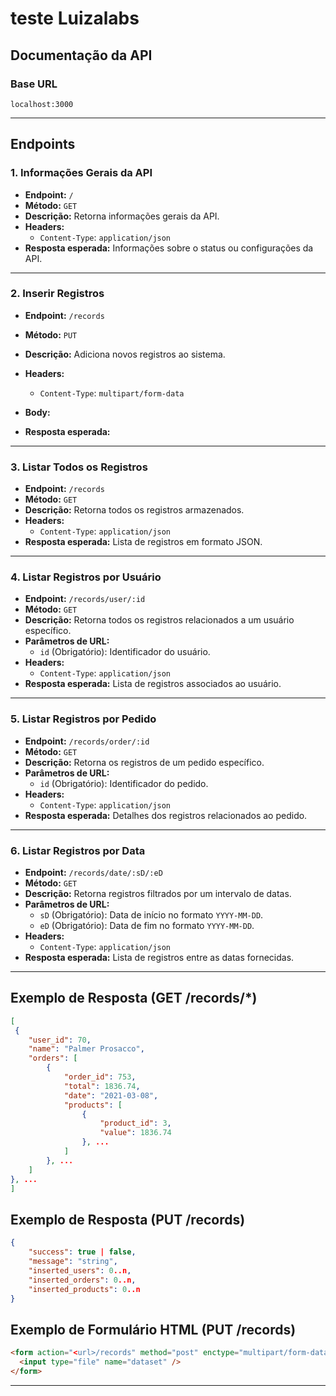 # teste Luizalabs
## Documentação da API
### Base URL
`localhost:3000`

---

## Endpoints

### 1. Informações Gerais da API
- **Endpoint:** `/`
- **Método:** `GET`
- **Descrição:** Retorna informações gerais da API.
- **Headers:**  
  - `Content-Type`: `application/json`
- **Resposta esperada:** Informações sobre o status ou configurações da API.

---

### 2. Inserir Registros
- **Endpoint:** `/records`
- **Método:** `PUT`
- **Descrição:** Adiciona novos registros ao sistema.
- **Headers:**  
  - `Content-Type`: `multipart/form-data`
- **Body:** 

- **Resposta esperada:**
  

---

### 3. Listar Todos os Registros
- **Endpoint:** `/records`
- **Método:** `GET`
- **Descrição:** Retorna todos os registros armazenados.
- **Headers:**  
  - `Content-Type`: `application/json`
- **Resposta esperada:** Lista de registros em formato JSON.

---

### 4. Listar Registros por Usuário
- **Endpoint:** `/records/user/:id`
- **Método:** `GET`
- **Descrição:** Retorna todos os registros relacionados a um usuário específico.
- **Parâmetros de URL:**
  - `id` (Obrigatório): Identificador do usuário.
- **Headers:**  
  - `Content-Type`: `application/json`
- **Resposta esperada:** Lista de registros associados ao usuário.

---

### 5. Listar Registros por Pedido
- **Endpoint:** `/records/order/:id`
- **Método:** `GET`
- **Descrição:** Retorna os registros de um pedido específico.
- **Parâmetros de URL:**
  - `id` (Obrigatório): Identificador do pedido.
- **Headers:**  
  - `Content-Type`: `application/json`
- **Resposta esperada:** Detalhes dos registros relacionados ao pedido.

---

### 6. Listar Registros por Data
- **Endpoint:** `/records/date/:sD/:eD`
- **Método:** `GET`
- **Descrição:** Retorna registros filtrados por um intervalo de datas.
- **Parâmetros de URL:**
  - `sD` (Obrigatório): Data de início no formato `YYYY-MM-DD`.
  - `eD` (Obrigatório): Data de fim no formato `YYYY-MM-DD`.
- **Headers:**  
  - `Content-Type`: `application/json`
- **Resposta esperada:** Lista de registros entre as datas fornecidas.

---

## Exemplo de Resposta (GET /records/*)
```json
[
 {
    "user_id": 70,
    "name": "Palmer Prosacco",
    "orders": [
        {
            "order_id": 753,
            "total": 1836.74,
            "date": "2021-03-08",
            "products": [
                {
                    "product_id": 3,
                    "value": 1836.74
                }, ...
            ]
        }, ...
    ]
}, ...
]
```

## Exemplo de Resposta (PUT /records)
```json
{
    "success": true | false,
    "message": "string",
    "inserted_users": 0..n,
    "inserted_orders": 0..n,
    "inserted_products": 0..n
}
```

## Exemplo de Formulário HTML (PUT /records)
```html
<form action="<url>/records" method="post" enctype="multipart/form-data">
  <input type="file" name="dataset" />
</form>
```

---


